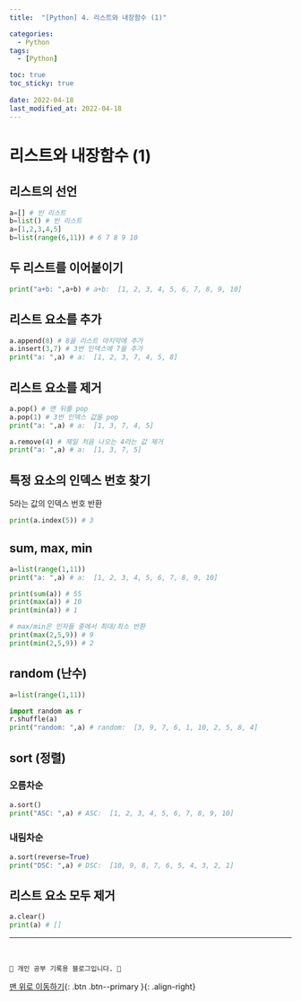 ```yaml
---
title:  "[Python] 4. 리스트와 내장함수 (1)"

categories:
  - Python
tags:
  - [Python]

toc: true
toc_sticky: true
 
date: 2022-04-18
last_modified_at: 2022-04-18
---
```


# 리스트와 내장함수 (1)
## 리스트의 선언
```py
a=[] # 빈 리스트
b=list() # 빈 리스트
a=[1,2,3,4,5]
b=list(range(6,11)) # 6 7 8 9 10
```
## 두 리스트를 이어붙이기
```py
print("a+b: ",a+b) # a+b:  [1, 2, 3, 4, 5, 6, 7, 8, 9, 10]
```
## 리스트 요소를 추가
```py
a.append(8) # 8을 리스트 마지막에 추가
a.insert(3,7) # 3번 인덱스에 7을 추가
print("a: ",a) # a:  [1, 2, 3, 7, 4, 5, 8]
```
## 리스트 요소를 제거
```py
a.pop() # 맨 뒤를 pop
a.pop(1) # 3번 인덱스 값을 pop
print("a: ",a) # a:  [1, 3, 7, 4, 5]

a.remove(4) # 제일 처음 나오는 4라는 값 제거
print("a: ",a) # a:  [1, 3, 7, 5]
```
## 특정 요소의 인덱스 번호 찾기
5라는 값의 인덱스 번호 반환 
```py
print(a.index(5)) # 3
```
## sum, max, min
```py
a=list(range(1,11))
print("a: ",a) # a:  [1, 2, 3, 4, 5, 6, 7, 8, 9, 10]

print(sum(a)) # 55
print(max(a)) # 10
print(min(a)) # 1

# max/min은 인자들 중에서 최대/최소 반환 
print(max(2,5,9)) # 9
print(min(2,5,9)) # 2
```
## random (난수)
```py
a=list(range(1,11))

import random as r
r.shuffle(a)
print("random: ",a) # random:  [3, 9, 7, 6, 1, 10, 2, 5, 8, 4]
```
## sort (정렬)
### 오름차순
```py
a.sort() 
print("ASC: ",a) # ASC:  [1, 2, 3, 4, 5, 6, 7, 8, 9, 10]
```
### 내림차순
```py
a.sort(reverse=True) 
print("DSC: ",a) # DSC:  [10, 9, 8, 7, 6, 5, 4, 3, 2, 1]
```
## 리스트 요소 모두 제거
```py
a.clear() 
print(a) # []
```

***
<br>

    💛 개인 공부 기록용 블로그입니다. 👻

[맨 위로 이동하기](#){: .btn .btn--primary }{: .align-right}
